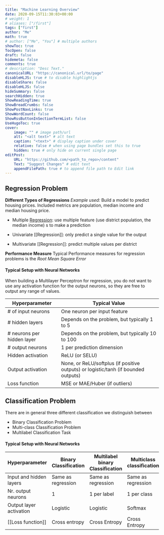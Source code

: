 ```yaml
---
title: "Machine Learning Overview"
date: 2020-09-15T11:30:03+00:00
# weight: 1
# aliases: ["/first"]
tags: ["first"]
author: "Me"
math: true
# author: ["Me", "You"] # multiple authors
showToc: true
TocOpen: false
draft: false
hidemeta: false
comments: true
# description: "Desc Text."
canonicalURL: "https://canonical.url/to/page"
disableHLJS: true # to disable highlightjs
disableShare: false
disableHLJS: false
hideSummary: false
searchHidden: true
ShowReadingTime: true
ShowBreadCrumbs: false
ShowPostNavLinks: true
ShowWordCount: false
ShowRssButtonInSectionTermList: false
UseHugoToc: true
cover:
    image: "" # image path/url
    alt: "<alt text>" # alt text
    caption: "<text>" # display caption under cover
    relative: false # when using page bundles set this to true
    hidden: true # only hide on current single page
editPost:
    URL: "https://github.com/<path_to_repo>/content"
    Text: "Suggest Changes" # edit text
    appendFilePath: true # to append file path to Edit link
---
```



## Regression Problem

**Different Types of Regressions**
_Example used:_ Build a model to predict housing prices. Included metrics are population, median income and median housing price.

- Multiple [Regression](https://en.wikipedia.org/wiki/Regression_analysis): use multiple feature (use district population, the median income) s to make a prediction 

- Univariate [[Regression]]: only predict a single value for the output
- Multivariate [[Regression]]: predict multiple values per district

**Performance Measure**
Typical Performance measures for regression problems is the _Root Mean Square Error_


#### Typical Setup with Neural Networks

When building a Multilayer Perceptron for regression, you do not want to use any activation function for the output neurons, so they are free to output any range of values.

| Hyperparameter             | Typical Value                                                                      |
| -------------------------- | ---------------------------------------------------------------------------------- |
| # of input neurons         | One neuron per input feature                                                       |
| # hidden layers            | Depends on the problem, but typically 1 to 5                                       |
| # neurons per hidden layer | Depends on the problem, but typically 10 to 100                                    |
| # output neurons           | 1 per prediction dimension                                                         |
| Hidden activation          | ReLU (or SELU)                                                                     |
| Output activation          | None, or ReLU/softplus (if positive outputs) or logistic/tanh (if bounded outputs) |
| Loss function              | MSE or MAE/Huber (if outliers)                                                     |


## Classification Problem

There are in general three different classification we distinguish between
- Binary Classification Problem
- Multi-class Classification Problem
- Multilabel Classification Task

#### Typical Setup with Neural Networks

| Hyperparameter          | Binary Classification | Multilabel binary Classification | Multiclass classification |
| ----------------------- | --------------------- | -------------------------------- | ------------------------- |
| Input and hidden layers | Same as regression    | Same as regression               | Same as regression        |
| Nr. output neurons      | 1                     | 1 per label                      | 1 per class               |
| Output layer activation | Logistic              | Logistic                         | Softmax                   |
| [[Loss function]]       | Cross entropy         | Cross Entropy                    | Cross Entropy             |

